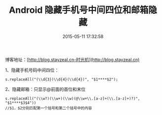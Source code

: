 ﻿---
title: Android 隐藏手机号中间四位和邮箱隐藏
date: 2015-05-11 17:32:58
tags:
---
博客地址：[http://blog.stayzeal.cn-时光机](http://blog.stayzeal.cn)

1、隐藏手机号码中间四位：
```
s.replaceAll("(\\d{3})\\d{4}(\\d{4})", "$1****$2");
```
2、隐藏邮箱：只显示@前面的首位和末位
```
s.replaceAll("(\\w?)(\\w+)(\\w)(@\\w+\\.[a-z]+(\\.[a-z]+)?)", "$1****$3$4"))
//$1，$2分别匹配第一个括号和第二个括号中的内容
```







